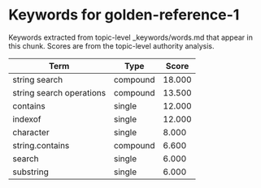 # Keywords for golden-reference-1

Keywords extracted from topic-level _keywords/words.md that appear in this chunk.
Scores are from the topic-level authority analysis.

| Term | Type | Score |
|------|------|-------|
| string search | compound | 18.000 |
| string search operations | compound | 13.500 |
| contains | single | 12.000 |
| indexof | single | 12.000 |
| character | single | 8.000 |
| string.contains | compound | 6.600 |
| search | single | 6.000 |
| substring | single | 6.000 |
